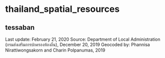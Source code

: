 # thailand_spatial_resources
## tessaban
Last update: February 21, 2020
Source: Department of Local Administration (กรมส่งเสริมการปกครองท้องถิ่น), December 20, 2019
Geocoded by: Phannisa Nirattiwongsakorn and Charin Polpanumas, 2019
